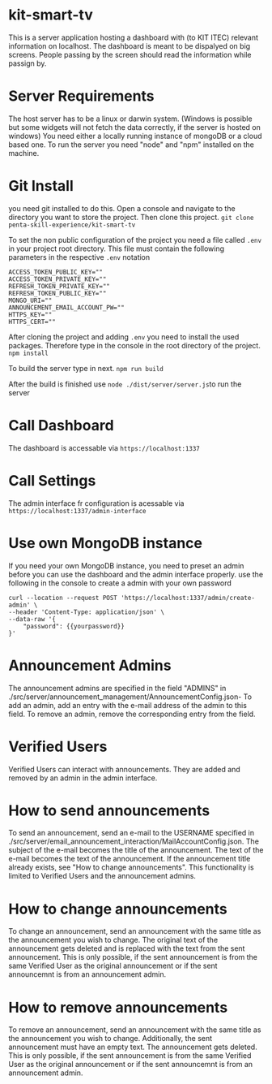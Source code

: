 # kit-smart-tv

This is a server application hosting a dashboard with (to KIT ITEC) relevant information on localhost. The dashboard is meant to be dispalyed on big screens. People passing by the screen should read the information while passign by.

# Server Requirements
The host server has to be a linux or darwin system. (Windows is possible but some widgets will not fetch the data correctly, if the server is hosted on windows)
You need either a locally running instance of mongoDB or a cloud based one.
To run the server you need "node" and "npm" installed on the machine.



# Git Install
you need git installed to do this.
Open a console and navigate to the directory you want to store the project. Then clone this project.
`git clone penta-skill-experience/kit-smart-tv`


To set the non public configuration of the project you need a file called `.env` in your project root directory.
This file must contain the following parameters in the respective `.env` notation

```
ACCESS_TOKEN_PUBLIC_KEY=""
ACCESS_TOKEN_PRIVATE_KEY=""
REFRESH_TOKEN_PRIVATE_KEY=""
REFRESH_TOKEN_PUBLIC_KEY=""
MONGO_URI=""
ANNOUNCEMENT_EMAIL_ACCOUNT_PW=""
HTTPS_KEY=""
HTTPS_CERT=""
```


After cloning the project and adding `.env` you need to install the used packages. Therefore type in the console in the root directory of the project.
`npm install`

To build the server type in next.
`npm run build`

After the build is finished use `node ./dist/server/server.js`to run the server


# Call Dashboard
The dashboard is accessable via `https://localhost:1337`

# Call Settings
The admin interface fr configuration is acessable via `https://localhost:1337/admin-interface`

# Use own MongoDB instance

If you need your own MongoDB instance, you need to preset an admin before you can use the dashboard and the admin interface properly.
use the following in the console to create a admin with your own password

```
curl --location --request POST 'https://localhost:1337/admin/create-admin' \
--header 'Content-Type: application/json' \
--data-raw '{
    "password": {{yourpassword}}
}'
```


# Announcement Admins

The announcement admins are specified in the field "ADMINS" in ./src/server/announcement_management/AnnouncementConfig.json-
To add an admin, add an entry with the e-mail address of the admin to this field.
To remove an admin, remove the corresponding entry from the field.

# Verified Users

Verified Users can interact with announcements. They are added and removed by an admin in the admin interface.

# How to send announcements

To send an announcement, send an e-mail to the USERNAME specified in ./src/server/email_announcement_interaction/MailAccountConfig.json.
The subject of the e-mail becomes the title of the announcement.
The text of the e-mail becomes the text of the announcement.
If the announcement title already exists, see "How to change announcements".
This functionality is limited to Verified Users and the announcement admins.

# How to change announcements

To change an announcement, send an announcement with the same title as the announcement you wish to change.
The original text of the announcement gets deleted and is replaced with the text from the sent announcement.
This is only possible, if the sent announcement is from the same Verified User as the original announcement or if the sent announcemnt is from
an announcement admin.

# How to remove announcements

To remove an announcement, send an announcement with the same title as the announcement you wish to change. Additionally, the sent 
announcement must have an empty text.
The announcement gets deleted.
This is only possible, if the sent announcement is from the same Verified User as the original announcement or if the sent announcemnt is from
an announcement admin.

